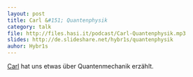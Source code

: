 ```yaml
---
layout: post
title: Carl &#151; Quantenphysik
category: talk
file: http://files.hasi.it/podcast/Carl-Quantenphysik.mp3
slides: http://de.slideshare.net/hybr1s/quantenphysik
auhor: Hybr1s
---
```

[Carl](http://hasi.it/wiki/Benutzer:naturalismus) hat uns etwas über Quantenmechanik erzählt.
